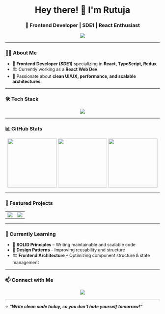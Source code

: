 <h1 align="center">Hey there! 👋 I'm Rutuja</h1>
<h3 align="center">🚀 Frontend Developer | SDE1 | React Enthusiast</h3>

<p align="center">
  <img src="https://readme-typing-svg.herokuapp.com?font=Fira+Code&size=20&pause=1000&color=36BCF7&center=true&width=500&lines=Building+modern+web+experiences;Passionate+about+UI%2FUX+and+performance;React+%7C+TypeScript+%7C+Redux+%7C+Tailwind" />
</p>

---

### 👨‍💻 About Me  
- 🎯 **Frontend Developer (SDE1)** specializing in **React, TypeScript, Redux**  
- 🏗️ Currently working as a **React Web Dev**  
- 🎨 Passionate about **clean UI/UX, performance, and scalable architectures**  

---

### 🛠 Tech Stack  
<p align="center">
  <img src="https://skillicons.dev/icons?i=react,typescript,redux,bootstrap,tailwind,html,css,git,github" />
</p>

---

### 📊 GitHub Stats  
<p align="center">
  <img src="https://github-readme-stats.vercel.app/api?username=Rutu-ja&show_icons=true" height="160px" />
      <img src="https://github-readme-stats.vercel.app/api/top-langs/?username=Rutu-ja&layout=compact" height="160px" />
  <img src="https://github-readme-streak-stats.herokuapp.com/?user=Rutu-ja" height="160px" />
</p>

---

### 📌 Featured Projects  
<table>
  <tr>
    <td align="center">
      <a href="https://github.com/Rutu-ja/react-custom-hook">
        <img src="https://github-readme-stats.vercel.app/api/pin/?username=Rutu-ja&repo=react-custom-hook" />
      </a>
    </td>
    <td align="center">
      <a href="https://github.com/Rutu-ja/AI-Webpage-Summarizer">
        <img src="https://github-readme-stats.vercel.app/api/pin/?username=Rutu-ja&repo=AI-Webpage-Summarizer" />
      </a>
    </td>
  </tr>
</table>

---

### 🚀 Currently Learning  
- 📌 **SOLID Principles** – Writing maintainable and scalable code  
- 🎨 **Design Patterns** – Improving reusability and structure  
- 🏗 **Frontend Architecture** – Optimizing component structure & state management  

---

### 📫 Connect with Me  
<p align="center">
  <a href="https://www.linkedin.com/in/rutuja-pandule/">
    <img src="https://img.shields.io/badge/LinkedIn-%230077B5.svg?style=for-the-badge&logo=linkedin&logoColor=white" />
  </a>
</p>

---

⭐ **_"Write clean code today, so you don't hate yourself tomorrow!"_**  
